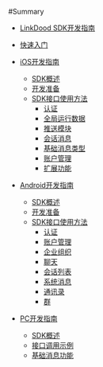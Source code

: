 #Summary
* [LinkDood SDK开发指南](README.md)
* [快速入门](QuickGuide/quickGuide.md)
* [iOS开发指南]()
    * [SDK概述](iOS/describe.md)
    * [开发准备](iOS/prepare.md)
    * [SDK接口使用方法]()
    	* [认证](iOS/auth.md)
    	* [全局运行数据](iOS/auth.md#全局运行数据)
    	* [推送模块](iOS/auth.md#推送模块)
    	* [会话消息](iOS/chatMessage.md)
    	* [基础消息类型](iOS/chatMessage.md#基础消息类型)
    	* [账户管理](iOS/account.md)
    	* [扩展功能](iOS/account.md#扩展功能)

* [Android开发指南]()
	 * [SDK概述](Android/describe.md)
	 * [开发准备](Android/prepare.md)
	 * [SDK接口使用方法]()
	 	* [认证](Android/auth.md)
	 	* [账户管理](Android/auth.md#账户管理)
	 	* [企业组织](Android/auth.md#企业组织)
	 	* [聊天](Android/chat.md)
	 	* [会话列表](Android/chat.md#会话列表)
	 	* [系统消息](Android/chat.md#系统消息)
	 	* [通讯录](Android/contact.md)
	 	* [群](Android/contact.md#群)

* [PC开发指南]()
	 * [SDK概述](PC/describe.md)
	 * [接口调用示例](PC/describe.md#接口调用示例)
	 * [基础消息功能](PC/basic.md)


	 
	 
	 
	    
    
    
